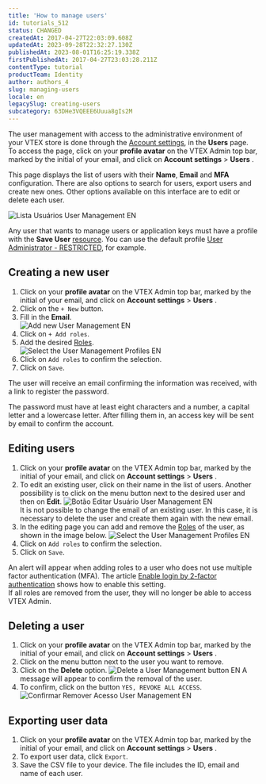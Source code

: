 ```yaml
---
title: 'How to manage users'
id: tutorials_512
status: CHANGED
createdAt: 2017-04-27T22:03:09.608Z
updatedAt: 2023-09-28T22:32:27.130Z
publishedAt: 2023-08-01T16:25:19.338Z
firstPublishedAt: 2017-04-27T23:03:28.211Z
contentType: tutorial
productTeam: Identity
author: authors_4
slug: managing-users
locale: en
legacySlug: creating-users
subcategory: 63DHe3VQEEE6Uuua8gIs2M
---
```


The user management with access to the administrative environment of your VTEX store is done through the [Account settings](https://help.vtex.com/en/tutorial/account-settings-overview--6USYxLuzNt4uAkvjdPF7I8), in the **Users** page. To access the page, click on your **profile avatar** on the VTEX Admin top bar, marked by the initial of your email, and click on **Account settings** > __Users__ .

This page displays the list of users with their __Name__, __Email__ and __MFA__ configuration. There are also options to search for users, export users and create new ones. Other options available on this interface are to edit or delete each user.

![Lista Usuários User Management EN](//images.ctfassets.net/alneenqid6w5/1IjRv0l2rDBrSWtHj82CDm/a8d2afc57a750d942cfe7e6e2cd98993/Lista_Usu__rios_User_Management_EN.png)

<div class="alert alert-warning">
Any user that wants to manage users or application keys must have a profile with the <b>Save User</b> <a href="https://help.vtex.com/en/tutorial/license-manager-resources--3q6ztrC8YynQf6rdc6euk3?&utm_source=autocomplete">resource</a>. You can use the default profile <a href="https://help.vtex.com/en/tutorial/predefined-roles--jGDurZKJHvHJS13LnO7Dy#user-administrator-restricted">User Administrator - RESTRICTED</a>, for example.
</div>

## Creating a new user

1. Click on your **profile avatar** on the VTEX Admin top bar, marked by the initial of your email, and click on **Account settings** > __Users__ .
2. Click on the `+ New` button.  
3. Fill in the **Email**.  
  ![Add new User Management EN](//images.ctfassets.net/alneenqid6w5/6EWyev5Qu1nYYxbL1K8YMw/1c78fe3f13064af0b12685dba1ab85a0/Cadastro_Novo_usu__rio_User_Management_EN.png)
4. Click on `+ Add roles`.
5. Add the desired [Roles](https://help.vtex.com/en/tutorial/roles--7HKK5Uau2H6wxE1rH5oRbc).  
  ![Select the User Management Profiles EN](//images.ctfassets.net/alneenqid6w5/4wSp2QkYZH114DFFEOo3ly/78572b4e973e968383a582f44b9aecee/Selecionar_perfis_User_Management__EN.png)
6. Click on `Add roles` to confirm the selection.
7. Click on `Save`.  

The user will receive an email confirming the information was received, with a link to register the password.

The password must have at least eight characters and a number, a capital letter and a lowercase letter. After filling them in, an access key will be sent by email to confirm the account.

## Editing users

1. Click on your **profile avatar** on the VTEX Admin top bar, marked by the initial of your email, and click on **Account settings** > __Users__ .
2. To edit an existing user, click on their name in the list of users. Another possibility is to click on the menu button <i class="fas fa-ellipsis-v"></i> next to the desired user and then on **Edit**.
  ![Botão Editar Usuário User Management EN](//images.ctfassets.net/alneenqid6w5/5XzJuCftOAty7JHkxHO5Th/03aa67401cc9eb46480cd9a6bbb9a65e/Bot__o_Editar_Usu__rio_User_Management_EN.png)
   <div class="alert alert-warning" role="alert">It is not possible to change the email of an existing user. In this case, it is necessary to delete the user and create them again with the new email.</div>
3. In the editing page you can add and remove the [Roles](https://help.vtex.com/en/tutorial/roles--7HKK5Uau2H6wxE1rH5oRbc) of the user, as shown in the image below. 
  ![Select the User Management Profiles EN](//images.ctfassets.net/alneenqid6w5/4wSp2QkYZH114DFFEOo3ly/78572b4e973e968383a582f44b9aecee/Selecionar_perfis_User_Management__EN.png)
4. Click on `Add roles` to confirm the selection.
5. Click on `Save`.

<div class="alert alert-info" role="alert">An alert will appear when adding roles to a user who does not use multiple factor authentication (MFA). The article <a href="https://help.vtex.com/en/tutorial/habilitar-login-por-autenticacao-de-2-fatores--4Ae1fcQi12g8u4SkQKCqWQ">Enable login by 2-factor authentication</a> shows how to enable this setting.</div>

<div class="alert alert-warning" role="alert">If all roles are removed from the user, they will no longer be able to access VTEX Admin.</div>

## Deleting a user

1. Click on your **profile avatar** on the VTEX Admin top bar, marked by the initial of your email, and click on **Account settings** > __Users__ .
2. Click on the menu button <i class="fas fa-ellipsis-v"></i> next to the user you want to remove.
3. Click on the **Delete** option.
  ![Delete a User Management button EN](//images.ctfassets.net/alneenqid6w5/40v9IfXb47lKyi79vZgWpJ/da5bdd0600085cb4b8e4203308c89f36/Bot__o_Excluir_Usu__rio_User_Management_EN.png)
  A message will appear to confirm the removal of the user.
4. To confirm, click on the button `YES, REVOKE ALL ACCESS`.  
  ![Confirmar Remover Acesso User Management EN](//images.ctfassets.net/alneenqid6w5/2lnDFzfX0ZPsZM8uX59Nq7/9773084eac472c468e94d67f575a92e0/Confirmar_Remover_Acesso_User_Management_EN.png)

## Exporting user data

1. Click on your **profile avatar** on the VTEX Admin top bar, marked by the initial of your email, and click on **Account settings** > __Users__ .
2. To export user data, click <i class="fas fa-download"></i> `Export`.
3. Save the CSV file to your device. The file includes the ID, email and name of each user.
